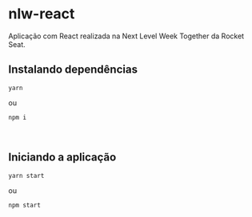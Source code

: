 # nlw-react
Aplicação com React realizada na Next Level Week Together da Rocket Seat.

## Instalando dependências
```
yarn 
```
ou 
```
npm i
```
   
<br/>

## Iniciando a aplicação
```
yarn start
```
ou 
```
npm start
```
